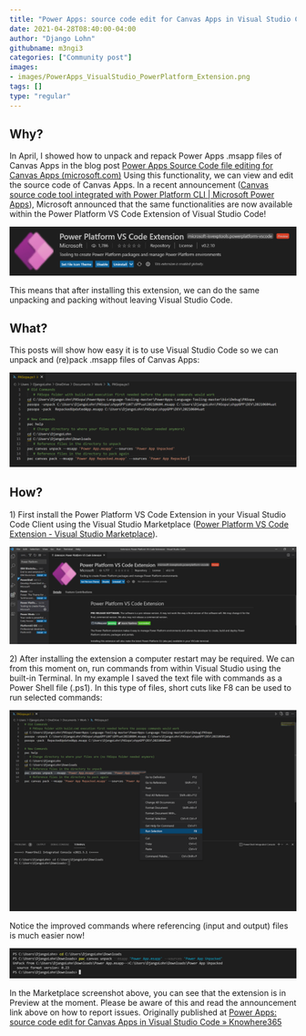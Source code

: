 ```yaml
---
title: "Power Apps: source code edit for Canvas Apps in Visual Studio Code"
date: 2021-04-28T08:40:00-04:00
author: "Django Lohn"
githubname: m3ngi3
categories: ["Community post"]
images:
- images/PowerApps_VisualStudio_PowerPlatform_Extension.png
tags: []
type: "regular"
---
```


## Why?

In April, I showed how to unpack and repack Power Apps .msapp files of
Canvas Apps in the blog post [Power Apps Source Code file editing for
Canvas Apps
(microsoft.com)](https://techcommunity.microsoft.com/t5/microsoft-365-pnp-blog/power-apps-source-code-editing-for-canvas-apps/ba-p/2256476) Using
this functionality, we can view and edit the source code of Canvas Apps.
In a recent announcement ([Canvas source code tool integrated with Power
Platform CLI | Microsoft Power
Apps](https://powerapps.microsoft.com/blog/canvas-source-code-tool-integrated-with-power-platform-cli/)),
Microsoft announced that the same functionalities are now available
within the Power Platform VS Code Extension of Visual Studio Code!

![PowerApps_VisualStudio_PowerPlatform_Extension](images/PowerApps_VisualStudio_PowerPlatform_Extension.png)

This means that after installing this extension, we can do the same
unpacking and packing without leaving Visual Studio Code.

## What?

This posts will show how easy it is to use Visual Studio Code so we can
unpack and (re)pack .msapp files of Canvas Apps:

![PowerApps_VisualStudio_PowerPlatform_Extension_msapp_compare](images/PowerApps_VisualStudio_PowerPlatform_Extension_msapp_compare.png)

## How?

1\) First install the Power Platform VS Code Extension in your Visual
Studio Code Client using the Visual Studio Marketplace ([Power Platform
VS Code Extension - Visual Studio
Marketplace](https://marketplace.visualstudio.com/items?itemName=microsoft-IsvExpTools.powerplatform-vscode)).

![PowerApps_VisualStudio_PowerPlatform_Extension_Installed](images/PowerApps_VisualStudio_PowerPlatform_Extension_Installed.png)

2\) After installing the extension a computer restart may be required.
We can from this moment on, run commands from within Visual Studio using
the built-in Terminal.
In my example I saved the text file with commands as a Power Shell file
(.ps1). In this type of files, short cuts like F8 can be used to run
selected commands:

![PowerApps_VisualStudio_PowerPlatform_Extension_run_command](images/PowerApps_VisualStudio_PowerPlatform_Extension_run_command.png)

Notice the improved commands where referencing (input and output) files
is much easier now!

![PowerApps_VisualStudio_PowerPlatform_Extension_run_command_result](images/PowerApps_VisualStudio_PowerPlatform_Extension_run_command_result.png)

In the Marketplace screenshot above, you can see that the extension is
in Preview at the moment.
Please be aware of this and read the announcement link above on how to
report issues.
Originally published at [Power Apps: source code edit for Canvas Apps in
Visual Studio Code »
Knowhere365](https://knowhere365.space/power-apps-source-code-edit-for-canvas-apps-in-visual-studio-code/)
